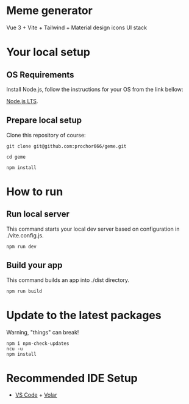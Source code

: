 # Meme generator

Vue 3 + Vite + Tailwind + Material design icons UI stack

# Your local setup

## OS Requirements

Install Node.js, follow the instructions for your OS from the link bellow:

[Node.js LTS](https://nodejs.org).

## Prepare local setup

Clone this repository of course:

```shell
git clone git@github.com:prochor666/geme.git
```

```shell
cd geme
```

```shell
npm install
```

# How to run

## Run local server

This command starts your local dev server based on configuration in ./vite.config.js.

```shell
npm run dev
```

## Build your app

This command builds an app into ./dist directory.

```shell
npm run build
```

# Update to the latest packages

Warning, "things" can break!

```
npm i npm-check-updates
ncu -u
npm install
```

# Recommended IDE Setup

- [VS Code](https://code.visualstudio.com/) + [Volar](https://marketplace.visualstudio.com/items?itemName=Vue.volar)
